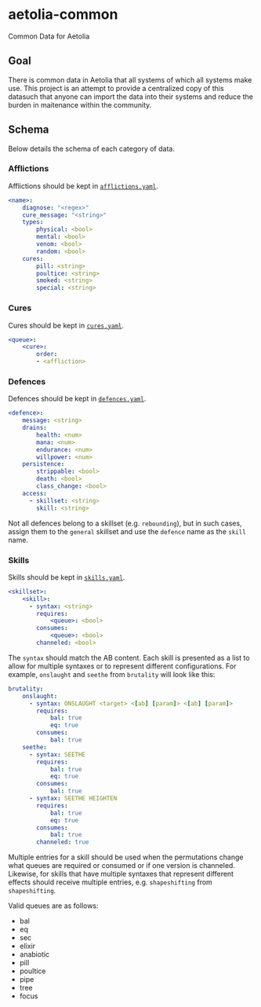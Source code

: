 # aetolia-common
Common Data for Aetolia

## Goal
There is common data in Aetolia that all systems of which all systems make use. This project is an attempt to provide a centralized copy of this datasuch that anyone can import the data into their systems and reduce the burden in maitenance within the community.

## Schema
Below details the schema of each category of data.

### Afflictions
Afflictions should be kept in [`afflictions.yaml`](./afflictions.yaml).

```yaml
<name>:
    diagnose: "<regex>"
    cure_message: "<string>"
    types:
        physical: <bool>
        mental: <bool>
        venom: <bool>
        random: <bool>
    cures:
        pill: <string>
        poultice: <string>
        smoked: <string>
        special: <string>
```
### Cures
Cures should be kept in [`cures.yaml`](./cures.yaml).

```yaml
<queue>:
    <cure>:
        order:
        - <affliction>
```

### Defences
Defences should be kept in [`defences.yaml`](./defences.yaml).

```yaml
<defence>:
    message: <string>
    drains:
        health: <num>
        mana: <num>
        endurance: <num>
        willpower: <num>
    persistence:
        strippable: <bool>
        death: <bool>
        class_change: <bool>
    access:
      - skillset: <string>
        skill: <string>
```

Not all defences belong to a skillset (e.g. `rebounding`), but in such cases, assign them to the `general` skillset and use the `defence` name as the `skill` name.  

### Skills
Skills should be kept in [`skills.yaml`](./skills.yaml).

```yaml
<skillset>:
    <skill>:
      - syntax: <string>
        requires:
            <queue>: <bool>
        consumes:
            <queue>: <bool>
        channeled: <bool>
```

The `syntax` should match the AB <SKILL> content. Each skill is presented as a list to allow for multiple syntaxes or to represent different configurations. For example, `onslaught` and `seethe` from `brutality` will look like this:

```yaml
brutality:
    onslaught:
      - syntax: ONSLAUGHT <target> <[ab] [param]> <[ab] [param]>
        requires:
            bal: true
            eq: true
        consumes:
            bal: true
    seethe:
      - syntax: SEETHE
        requires:
            bal: true
            eq: true
        consumes:
            bal: true
      - syntax: SEETHE HEIGHTEN
        requires:
            bal: true
            eq: true
        consumes:
            bal: true
        channeled: true
```

Multiple entries for a skill should be used when the permutations change what queues are required or consumed or if one version is channeled. Likewise, for skills that have multiple syntaxes that represent different effects should receive multiple entries, e.g. `shapeshifting` from `shapeshifting`.

Valid queues are as follows:
- bal
- eq
- sec
- elixir
- anabiotic
- pill
- poultice
- pipe
- tree
- focus
